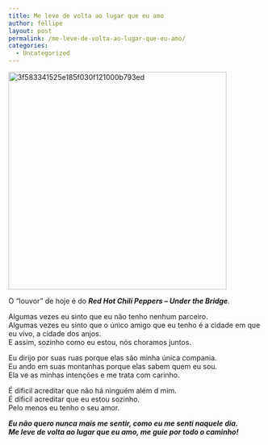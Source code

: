 ```yaml
---
title: Me leve de volta ao lugar que eu amo
author: fellipe
layout: post
permalink: /me-leve-de-volta-ao-lugar-que-eu-amo/
categories:
  - Uncategorized
---
```

[<img class="wp-image-379 aligncenter" alt="3f583341525e185f030f121000b793ed" src="http://fellipebrito.com/wp-content/uploads/2015/09/3f583341525e185f030f121000b793ed.jpg" width="432" height="432" />][1]

<p style="text-align: left;">
  O &#8220;louvor&#8221; de hoje é do <strong><em>Red Hot Chili Peppers &#8211; Under the Bridge</em></strong>.
</p>

Algumas vezes eu sinto que eu não tenho nenhum parceiro.  
Algumas vezes eu sinto que o único amigo que eu tenho é a cidade em que eu vivo, a cidade dos anjos.  
E assim, sozinho como eu estou, nós choramos juntos.

Eu dirijo por suas ruas porque elas são minha única compania.  
Eu ando em suas montanhas porque elas sabem quem eu sou.  
Ela ve as minhas intenções e me trata com carinho.

É dificil acreditar que não há ninguém além d mim.  
É dificil acreditar que eu estou sozinho.  
Pelo menos eu tenho o seu amor.

***Eu não quero nunca mais me sentir, como eu me senti naquele dia.***  
***Me leve de volta ao lugar que eu amo, me guie por todo o caminho!***

&nbsp;

 [1]: http://fellipebrito.com/wp-content/uploads/2015/09/3f583341525e185f030f121000b793ed.jpg